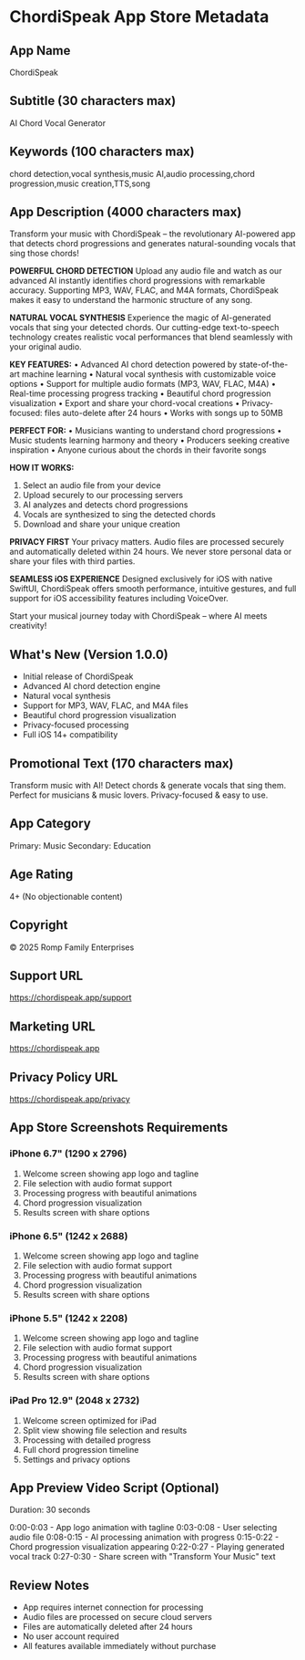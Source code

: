 # ChordiSpeak App Store Metadata

## App Name
ChordiSpeak

## Subtitle (30 characters max)
AI Chord Vocal Generator

## Keywords (100 characters max)
chord detection,vocal synthesis,music AI,audio processing,chord progression,music creation,TTS,song

## App Description (4000 characters max)

Transform your music with ChordiSpeak – the revolutionary AI-powered app that detects chord progressions and generates natural-sounding vocals that sing those chords!

**POWERFUL CHORD DETECTION**
Upload any audio file and watch as our advanced AI instantly identifies chord progressions with remarkable accuracy. Supporting MP3, WAV, FLAC, and M4A formats, ChordiSpeak makes it easy to understand the harmonic structure of any song.

**NATURAL VOCAL SYNTHESIS**
Experience the magic of AI-generated vocals that sing your detected chords. Our cutting-edge text-to-speech technology creates realistic vocal performances that blend seamlessly with your original audio.

**KEY FEATURES:**
• Advanced AI chord detection powered by state-of-the-art machine learning
• Natural vocal synthesis with customizable voice options
• Support for multiple audio formats (MP3, WAV, FLAC, M4A)
• Real-time processing progress tracking
• Beautiful chord progression visualization
• Export and share your chord-vocal creations
• Privacy-focused: files auto-delete after 24 hours
• Works with songs up to 50MB

**PERFECT FOR:**
• Musicians wanting to understand chord progressions
• Music students learning harmony and theory
• Producers seeking creative inspiration
• Anyone curious about the chords in their favorite songs

**HOW IT WORKS:**
1. Select an audio file from your device
2. Upload securely to our processing servers
3. AI analyzes and detects chord progressions
4. Vocals are synthesized to sing the detected chords
5. Download and share your unique creation

**PRIVACY FIRST**
Your privacy matters. Audio files are processed securely and automatically deleted within 24 hours. We never store personal data or share your files with third parties.

**SEAMLESS iOS EXPERIENCE**
Designed exclusively for iOS with native SwiftUI, ChordiSpeak offers smooth performance, intuitive gestures, and full support for iOS accessibility features including VoiceOver.

Start your musical journey today with ChordiSpeak – where AI meets creativity!

## What's New (Version 1.0.0)
- Initial release of ChordiSpeak
- Advanced AI chord detection engine
- Natural vocal synthesis
- Support for MP3, WAV, FLAC, and M4A files
- Beautiful chord progression visualization
- Privacy-focused processing
- Full iOS 14+ compatibility

## Promotional Text (170 characters max)
Transform music with AI! Detect chords & generate vocals that sing them. Perfect for musicians & music lovers. Privacy-focused & easy to use.

## App Category
Primary: Music
Secondary: Education

## Age Rating
4+ (No objectionable content)

## Copyright
© 2025 Romp Family Enterprises

## Support URL
https://chordispeak.app/support

## Marketing URL
https://chordispeak.app

## Privacy Policy URL
https://chordispeak.app/privacy

## App Store Screenshots Requirements

### iPhone 6.7" (1290 x 2796)
1. Welcome screen showing app logo and tagline
2. File selection with audio format support
3. Processing progress with beautiful animations
4. Chord progression visualization
5. Results screen with share options

### iPhone 6.5" (1242 x 2688) 
1. Welcome screen showing app logo and tagline
2. File selection with audio format support
3. Processing progress with beautiful animations
4. Chord progression visualization
5. Results screen with share options

### iPhone 5.5" (1242 x 2208)
1. Welcome screen showing app logo and tagline
2. File selection with audio format support
3. Processing progress with beautiful animations
4. Chord progression visualization
5. Results screen with share options

### iPad Pro 12.9" (2048 x 2732)
1. Welcome screen optimized for iPad
2. Split view showing file selection and results
3. Processing with detailed progress
4. Full chord progression timeline
5. Settings and privacy options

## App Preview Video Script (Optional)
Duration: 30 seconds

0:00-0:03 - App logo animation with tagline
0:03-0:08 - User selecting audio file 
0:08-0:15 - AI processing animation with progress
0:15-0:22 - Chord progression visualization appearing
0:22-0:27 - Playing generated vocal track
0:27-0:30 - Share screen with "Transform Your Music" text

## Review Notes
- App requires internet connection for processing
- Audio files are processed on secure cloud servers
- Files are automatically deleted after 24 hours
- No user account required
- All features available immediately without purchase